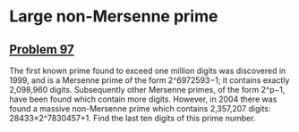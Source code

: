 # Large non-Mersenne prime
## [Problem 97](https://projecteuler.net/problem=97)
The first known prime found to exceed one million digits was discovered in 1999, and is a Mersenne prime of the form 2^6972593−1; it contains exactly 2,098,960 digits. Subsequently other Mersenne primes, of the form 2^p−1, have been found which contain more digits.
However, in 2004 there was found a massive non-Mersenne prime which contains 2,357,207 digits: 28433×2^7830457+1.
Find the last ten digits of this prime number.
